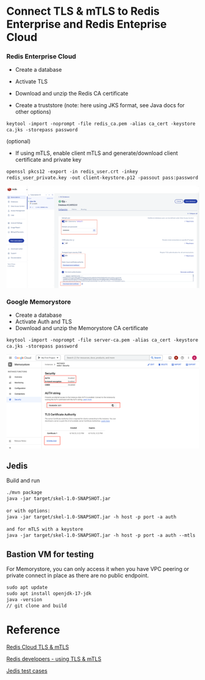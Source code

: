 # Connect TLS & mTLS to Redis Enterprise and Redis Enteprise Cloud

### Redis Enterprise Cloud

- Create a database
- Activate TLS
- Download and unzip the Redis CA certificate

- Create a truststore (note: here using JKS format, see Java docs for other options)
```
keytool -import -noprompt -file redis_ca.pem -alias ca_cert -keystore ca.jks -storepass password
```

(optional)
- If using mTLS, enable client mTLS and generate/download client certificate and private key
```
openssl pkcs12 -export -in redis_user.crt -inkey redis_user_private.key -out client-keystore.p12 -passout pass:password
```

![Redis Enterprise Cloud with AUTH, TLS and mTLS](img/rediscloudmtls.png)

### Google Memorystore

- Create a database
- Activate Auth and TLS
- Download and unzip the Memorystore CA certificate

```
keytool -import -noprompt -file server-ca.pem -alias ca_cert -keystore ca.jks -storepass password
```

![Memorystore with AUTH and TLS](img/memorystoretls.png)


## Jedis

Build and run
```
./mvn package
java -jar target/skel-1.0-SNAPSHOT.jar

or with options:
java -jar target/skel-1.0-SNAPSHOT.jar -h host -p port -a auth

and for mTLS with a keystore
java -jar target/skel-1.0-SNAPSHOT.jar -h host -p port -a auth --mtls
```

## Bastion VM for testing

For Memorystore, you can only access it when you have VPC peering or private connect in place as there are no public endpoint.

```
sudo apt update
sudo apt install openjdk-17-jdk
java -version
// git clone and build
```

# Reference

[Redis Cloud TLS & mTLS](https://docs.redis.com/latest/rc/security/database-security/tls-ssl/#enable-tls)

[Redis developers - using TLS & mTLS](https://developer.redis.com/howtos/security/)

[Jedis test cases](https://github.com/redis/jedis/blob/master/src/test/java/redis/clients/jedis/SSLJedisTest.java)


